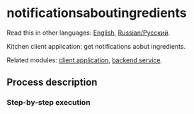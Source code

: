 # notificationsaboutingredients

Read this in other languages: [English](notificationsaboutingredients.md), [Russian/Русский](notificationsaboutingredients.ru.md). 

Kitchen client application: get notifications aobut ingredients.

Related modules: [client application](../../frontend/kitchenclient.md), [backend service](../../backend/kitchenbackend.md).

## Process description

### Step-by-step execution
